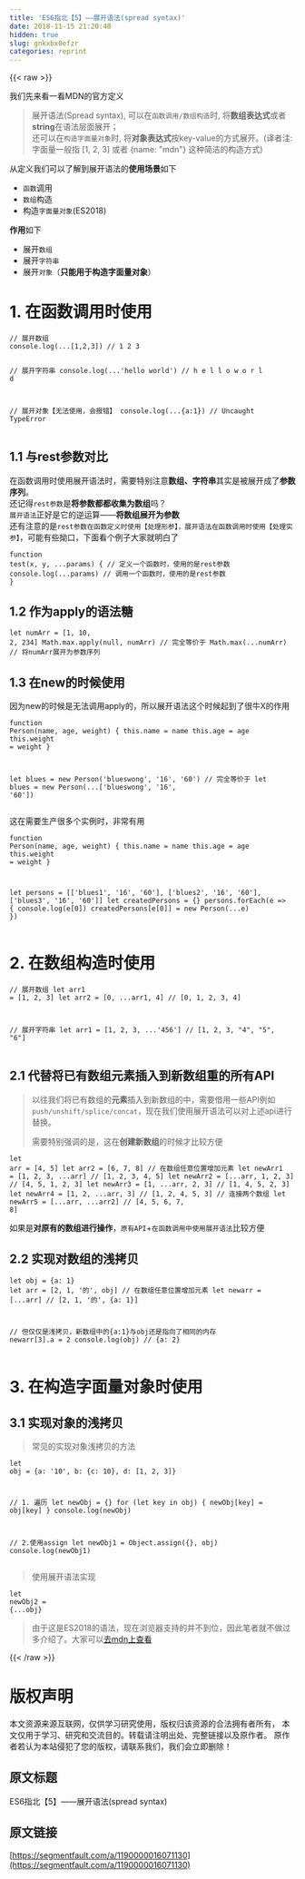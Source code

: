 ```yaml
---
title: 'ES6指北【5】——展开语法(spread syntax)' 
date: 2018-11-15 21:20:48
hidden: true
slug: gnkxbx0efzr
categories: reprint
---
```


{{< raw >}}
<p>&#x6211;&#x4EEC;&#x5148;&#x6765;&#x770B;&#x4E00;&#x770B;MDN&#x7684;&#x5B98;&#x65B9;&#x5B9A;&#x4E49;</p><blockquote>&#x5C55;&#x5F00;&#x8BED;&#x6CD5;(Spread syntax), &#x53EF;&#x4EE5;&#x5728;<code>&#x51FD;&#x6570;&#x8C03;&#x7528;/&#x6570;&#x7EC4;&#x6784;&#x9020;</code>&#x65F6;, &#x5C06;<strong>&#x6570;&#x7EC4;&#x8868;&#x8FBE;&#x5F0F;</strong>&#x6216;&#x8005;<strong>string</strong>&#x5728;&#x8BED;&#x6CD5;&#x5C42;&#x9762;&#x5C55;&#x5F00;&#xFF1B;<br>&#x8FD8;&#x53EF;&#x4EE5;&#x5728;<code>&#x6784;&#x9020;&#x5B57;&#x9762;&#x91CF;&#x5BF9;&#x8C61;</code>&#x65F6;, &#x5C06;<strong>&#x5BF9;&#x8C61;&#x8868;&#x8FBE;&#x5F0F;</strong>&#x6309;key-value&#x7684;&#x65B9;&#x5F0F;&#x5C55;&#x5F00;&#x3002;(&#x8BD1;&#x8005;&#x6CE8;: &#x5B57;&#x9762;&#x91CF;&#x4E00;&#x822C;&#x6307; [1, 2, 3] &#x6216;&#x8005; {name: &quot;mdn&quot;} &#x8FD9;&#x79CD;&#x7B80;&#x6D01;&#x7684;&#x6784;&#x9020;&#x65B9;&#x5F0F;)</blockquote><p>&#x4ECE;&#x5B9A;&#x4E49;&#x6211;&#x4EEC;&#x53EF;&#x4EE5;&#x4E86;&#x89E3;&#x5230;&#x5C55;&#x5F00;&#x8BED;&#x6CD5;&#x7684;<strong>&#x4F7F;&#x7528;&#x573A;&#x666F;</strong>&#x5982;&#x4E0B;</p><ul><li><code>&#x51FD;&#x6570;</code>&#x8C03;&#x7528;</li><li><code>&#x6570;&#x7EC4;</code>&#x6784;&#x9020;</li><li>&#x6784;&#x9020;<code>&#x5B57;&#x9762;&#x91CF;&#x5BF9;&#x8C61;</code>(ES2018)</li></ul><p><strong>&#x4F5C;&#x7528;</strong>&#x5982;&#x4E0B;</p><ul><li>&#x5C55;&#x5F00;<code>&#x6570;&#x7EC4;</code></li><li>&#x5C55;&#x5F00;<code>&#x5B57;&#x7B26;&#x4E32;</code></li><li>&#x5C55;&#x5F00;<code>&#x5BF9;&#x8C61;</code>&#xFF08;<strong>&#x53EA;&#x80FD;&#x7528;&#x4E8E;&#x6784;&#x9020;&#x5B57;&#x9762;&#x91CF;&#x5BF9;&#x8C61;</strong>&#xFF09;</li></ul><h1>1. &#x5728;&#x51FD;&#x6570;&#x8C03;&#x7528;&#x65F6;&#x4F7F;&#x7528;</h1><pre><code class="javascript">// &#x5C55;&#x5F00;&#x6570;&#x7EC4;
console.log(...[1,2,3]) // 1 2 3

// &#x5C55;&#x5F00;&#x5B57;&#x7B26;&#x4E32;
console.log(...&apos;hello world&apos;) // h e l l o   w o r l d

// &#x5C55;&#x5F00;&#x5BF9;&#x8C61;&#x3010;&#x65E0;&#x6CD5;&#x4F7F;&#x7528;&#xFF0C;&#x4F1A;&#x62A5;&#x9519;&#x3011;
console.log(...{a:1}) // Uncaught TypeError</code></pre><h2>1.1 &#x4E0E;rest&#x53C2;&#x6570;&#x5BF9;&#x6BD4;</h2><p>&#x5728;&#x51FD;&#x6570;&#x8C03;&#x7528;&#x65F6;&#x4F7F;&#x7528;&#x5C55;&#x5F00;&#x8BED;&#x6CD5;&#x65F6;&#xFF0C;&#x9700;&#x8981;&#x7279;&#x522B;&#x6CE8;&#x610F;<strong>&#x6570;&#x7EC4;&#x3001;&#x5B57;&#x7B26;&#x4E32;</strong>&#x5176;&#x5B9E;&#x662F;&#x88AB;&#x5C55;&#x5F00;&#x6210;&#x4E86;<strong>&#x53C2;&#x6570;&#x5E8F;&#x5217;</strong>&#x3002;<br>&#x8FD8;&#x8BB0;&#x5F97;<code>rest&#x53C2;&#x6570;</code>&#x662F;<strong>&#x5C06;&#x53C2;&#x6570;&#x90FD;&#x90FD;&#x6536;&#x96C6;&#x4E3A;&#x6570;&#x7EC4;</strong>&#x5417;&#xFF1F;<br><code>&#x5C55;&#x5F00;&#x8BED;&#x6CD5;</code>&#x6B63;&#x597D;&#x662F;&#x5B83;&#x7684;&#x9006;&#x8FD0;&#x7B97;&#x2014;&#x2014;<strong>&#x5C06;&#x6570;&#x7EC4;&#x5C55;&#x5F00;&#x4E3A;&#x53C2;&#x6570;</strong><br>&#x8FD8;&#x6709;&#x6CE8;&#x610F;&#x7684;&#x662F;<code>rest&#x53C2;&#x6570;&#x5728;&#x51FD;&#x6570;&#x5B9A;&#x4E49;&#x65F6;&#x4F7F;&#x7528;&#x3010;&#x5904;&#x7406;&#x5F62;&#x53C2;&#x3011;&#xFF0C;&#x5C55;&#x5F00;&#x8BED;&#x6CD5;&#x5728;&#x51FD;&#x6570;&#x8C03;&#x7528;&#x65F6;&#x4F7F;&#x7528;&#x3010;&#x5904;&#x7406;&#x5B9E;&#x53C2;&#x3011;</code>&#xFF0C;&#x53EF;&#x80FD;&#x6709;&#x4E9B;&#x62D7;&#x53E3;&#xFF0C;&#x4E0B;&#x9762;&#x770B;&#x4E2A;&#x4F8B;&#x5B50;&#x5927;&#x5BB6;&#x5C31;&#x660E;&#x767D;&#x4E86;</p><pre><code class="javascript">function test(x, y, ...params) {
  // &#x5B9A;&#x4E49;&#x4E00;&#x4E2A;&#x51FD;&#x6570;&#x65F6;&#xFF0C;&#x4F7F;&#x7528;&#x7684;&#x662F;rest&#x53C2;&#x6570;
  console.log(...params) // &#x8C03;&#x7528;&#x4E00;&#x4E2A;&#x51FD;&#x6570;&#x65F6;&#xFF0C;&#x4F7F;&#x7528;&#x7684;&#x662F;rest&#x53C2;&#x6570;
}</code></pre><h2>1.2 &#x4F5C;&#x4E3A;apply&#x7684;&#x8BED;&#x6CD5;&#x7CD6;</h2><pre><code class="javascript">let numArr = [1, 10, 2, 234]
Math.max.apply(null, numArr)
// &#x5B8C;&#x5168;&#x7B49;&#x4EF7;&#x4E8E;
Math.max(...numArr) // &#x5C06;numArr&#x5C55;&#x5F00;&#x4E3A;&#x53C2;&#x6570;&#x5E8F;&#x5217;</code></pre><h2>1.3 &#x5728;new&#x7684;&#x65F6;&#x5019;&#x4F7F;&#x7528;</h2><p>&#x56E0;&#x4E3A;new&#x7684;&#x65F6;&#x5019;&#x662F;&#x65E0;&#x6CD5;&#x8C03;&#x7528;apply&#x7684;&#xFF0C;&#x6240;&#x4EE5;&#x5C55;&#x5F00;&#x8BED;&#x6CD5;&#x8FD9;&#x4E2A;&#x65F6;&#x5019;&#x8D77;&#x5230;&#x4E86;&#x5F88;&#x725B;X&#x7684;&#x4F5C;&#x7528;</p><pre><code class="javascript">function Person(name, age, weight) {
  this.name = name
  this.age = age
  this.weight = weight
}

let blues = new Person(&apos;blueswong&apos;, &apos;16&apos;, &apos;60&apos;)
// &#x5B8C;&#x5168;&#x7B49;&#x4EF7;&#x4E8E;
let blues = new Person(...[&apos;blueswong&apos;, &apos;16&apos;, &apos;60&apos;])</code></pre><p>&#x8FD9;&#x5728;&#x9700;&#x8981;&#x751F;&#x4EA7;&#x5F88;&#x591A;&#x4E2A;&#x5B9E;&#x4F8B;&#x65F6;&#xFF0C;&#x975E;&#x5E38;&#x6709;&#x7528;</p><pre><code class="javascript">function Person(name, age, weight) {
  this.name = name
  this.age = age
  this.weight = weight
}

let persons = [[&apos;blues1&apos;, &apos;16&apos;, &apos;60&apos;], [&apos;blues2&apos;, &apos;16&apos;, &apos;60&apos;], [&apos;blues3&apos;, &apos;16&apos;, &apos;60&apos;]]
let createdPersons = {}
persons.forEach(e =&gt; {
  console.log(e[0])
  createdPersons[e[0]] = new Person(...e)
})</code></pre><h1>2. &#x5728;&#x6570;&#x7EC4;&#x6784;&#x9020;&#x65F6;&#x4F7F;&#x7528;</h1><pre><code class="javascript">// &#x5C55;&#x5F00;&#x6570;&#x7EC4;
let arr1 = [1, 2, 3]
let arr2 = [0, ...arr1, 4] // [0, 1, 2, 3, 4]

// &#x5C55;&#x5F00;&#x5B57;&#x7B26;&#x4E32;
let arr1 = [1, 2, 3, ...&apos;456&apos;] // [1, 2, 3, &quot;4&quot;, &quot;5&quot;, &quot;6&quot;]</code></pre><h2>2.1 &#x4EE3;&#x66FF;&#x5C06;&#x5DF2;&#x6709;&#x6570;&#x7EC4;&#x5143;&#x7D20;&#x63D2;&#x5165;&#x5230;&#x65B0;&#x6570;&#x7EC4;&#x91CD;&#x7684;&#x6240;&#x6709;API</h2><blockquote>&#x4EE5;&#x5F80;&#x6211;&#x4EEC;&#x5C06;&#x5DF2;&#x6709;&#x6570;&#x7EC4;&#x7684;<strong>&#x5143;&#x7D20;</strong>&#x63D2;&#x5165;&#x5230;&#x65B0;&#x6570;&#x7EC4;&#x7684;&#x4E2D;&#xFF0C;&#x9700;&#x8981;&#x501F;&#x7528;&#x4E00;&#x4E9B;API&#x4F8B;&#x5982;<code>push/unshift/splice/concat</code>&#xFF0C;&#x73B0;&#x5728;&#x6211;&#x4EEC;&#x4F7F;&#x7528;&#x5C55;&#x5F00;&#x8BED;&#x6CD5;&#x53EF;&#x4EE5;&#x5BF9;&#x4E0A;&#x8FF0;api&#x8FDB;&#x884C;&#x66FF;&#x6362;&#x3002;<p>&#x9700;&#x8981;&#x7279;&#x522B;&#x5F3A;&#x8C03;&#x7684;&#x662F;&#xFF0C;&#x8FD9;&#x5728;<strong>&#x521B;&#x5EFA;&#x65B0;&#x6570;&#x7EC4;</strong>&#x7684;&#x65F6;&#x5019;&#x624D;&#x6BD4;&#x8F83;&#x65B9;&#x4FBF;</p></blockquote><pre><code class="javascript">let arr = [4, 5]
let arr2 = [6, 7, 8]
// &#x5728;&#x6570;&#x7EC4;&#x4EFB;&#x610F;&#x4F4D;&#x7F6E;&#x589E;&#x52A0;&#x5143;&#x7D20;
let newArr1 = [1, 2, 3, ...arr] // [1, 2, 3, 4, 5]
let newArr2 = [...arr, 1, 2, 3] // [4, 5, 1, 2, 3]
let newArr3 = [1, ...arr, 2, 3] // [1, 4, 5, 2, 3]
let newArr4 = [1, 2, ...arr, 3] // [1, 2, 4, 5, 3]
// &#x8FDE;&#x63A5;&#x4E24;&#x4E2A;&#x6570;&#x7EC4;
let newArr5 = [...arr, ...arr2] // [4, 5, 6, 7, 8]</code></pre><p>&#x5982;&#x679C;&#x662F;<strong>&#x5BF9;&#x539F;&#x6709;&#x7684;&#x6570;&#x7EC4;&#x8FDB;&#x884C;&#x64CD;&#x4F5C;</strong>&#xFF0C;<code>&#x539F;&#x6709;API</code>+<code>&#x5728;&#x51FD;&#x6570;&#x8C03;&#x7528;&#x4E2D;&#x4F7F;&#x7528;&#x5C55;&#x5F00;&#x8BED;&#x6CD5;</code>&#x6BD4;&#x8F83;&#x65B9;&#x4FBF;</p><h2>2.2 &#x5B9E;&#x73B0;&#x5BF9;&#x6570;&#x7EC4;&#x7684;&#x6D45;&#x62F7;&#x8D1D;</h2><pre><code class="javascript">let obj = {a: 1}
let arr = [2, 1, &apos;&#x7684;&apos;, obj]
// &#x5728;&#x6570;&#x7EC4;&#x4EFB;&#x610F;&#x4F4D;&#x7F6E;&#x589E;&#x52A0;&#x5143;&#x7D20;
let newarr = [...arr] // [2, 1, &apos;&#x7684;&apos;, {a: 1}]

// &#x4F46;&#x4EC5;&#x4EC5;&#x662F;&#x6D45;&#x62F7;&#x8D1D;&#xFF0C;&#x65B0;&#x6570;&#x7EC4;&#x4E2D;&#x7684;{a:1}&#x4E0E;obj&#x8FD8;&#x662F;&#x6307;&#x5411;&#x4E86;&#x76F8;&#x540C;&#x7684;&#x5185;&#x5B58;
newarr[3].a = 2
console.log(obj) // {a: 2}</code></pre><h1>3. &#x5728;&#x6784;&#x9020;&#x5B57;&#x9762;&#x91CF;&#x5BF9;&#x8C61;&#x65F6;&#x4F7F;&#x7528;</h1><h2>3.1 &#x5B9E;&#x73B0;&#x5BF9;&#x8C61;&#x7684;&#x6D45;&#x62F7;&#x8D1D;</h2><blockquote>&#x5E38;&#x89C1;&#x7684;&#x5B9E;&#x73B0;&#x5BF9;&#x8C61;&#x6D45;&#x62F7;&#x8D1D;&#x7684;&#x65B9;&#x6CD5;</blockquote><pre><code class="javascript">let obj = {a: &apos;10&apos;, b: {c: 10}, d: [1, 2, 3]}

// 1. &#x904D;&#x5386;
let newObj = {}
for (let key in obj) {
  newObj[key] = obj[key]
}
console.log(newObj)

// 2.&#x4F7F;&#x7528;assign
let newObj1 = Object.assign({}, obj)
console.log(newObj1)</code></pre><blockquote>&#x4F7F;&#x7528;&#x5C55;&#x5F00;&#x8BED;&#x6CD5;&#x5B9E;&#x73B0;</blockquote><pre><code class="javascript">let newObj2 = {...obj}</code></pre><blockquote>&#x7531;&#x4E8E;&#x8FD9;&#x662F;ES2018&#x7684;&#x8BED;&#x6CD5;&#xFF0C;&#x73B0;&#x5728;&#x6D4F;&#x89C8;&#x5668;&#x652F;&#x6301;&#x7684;&#x5E76;&#x4E0D;&#x5230;&#x4F4D;&#xFF0C;&#x56E0;&#x6B64;&#x7B14;&#x8005;&#x5C31;&#x4E0D;&#x505A;&#x8FC7;&#x591A;&#x4ECB;&#x7ECD;&#x4E86;&#x3002;&#x5927;&#x5BB6;&#x53EF;&#x4EE5;<a href="https://developer.mozilla.org/zh-CN/docs/Web/JavaScript/Reference/Operators/Spread_syntax#%E6%9E%84%E9%80%A0%E5%AD%97%E9%9D%A2%E9%87%8F%E5%AF%B9%E8%B1%A1%E6%97%B6%E4%BD%BF%E7%94%A8%E5%B1%95%E5%BC%80%E8%AF%AD%E6%B3%95" rel="nofollow noreferrer">&#x53BB;mdn&#x4E0A;&#x67E5;&#x770B;</a></blockquote>
{{< /raw >}}

# 版权声明
本文资源来源互联网，仅供学习研究使用，版权归该资源的合法拥有者所有，
本文仅用于学习、研究和交流目的。转载请注明出处、完整链接以及原作者。
原作者若认为本站侵犯了您的版权，请联系我们，我们会立即删除！

## 原文标题
ES6指北【5】——展开语法(spread syntax)

## 原文链接
[https://segmentfault.com/a/1190000016071130](https://segmentfault.com/a/1190000016071130)

